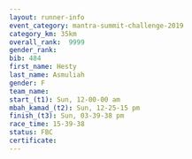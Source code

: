 ```yaml
---
layout: runner-info 
event_category: mantra-summit-challenge-2019 
category_km: 35km 
overall_rank:  9999
gender_rank: 
bib: 484
first_name: Hesty
last_name: Asmuliah
gender: F
team_name: 
start_(t1): Sun, 12-00-00 am
mbah_kamad_(t2): Sun, 12-25-15 pm
finish_(t3): Sun, 03-39-38 pm
race_time: 15-39-38
status: FBC
certificate: 
---
```

